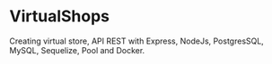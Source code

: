 # VirtualShops
Creating virtual store, API REST with Express, NodeJs, PostgresSQL, MySQL, Sequelize, Pool and Docker.
